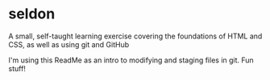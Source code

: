 seldon
======

A small, self-taught learning exercise covering the foundations of HTML and CSS, as well as using git and GitHub

I'm using this ReadMe as an intro to modifying and staging files in git.  Fun stuff!